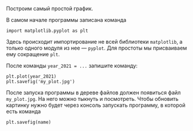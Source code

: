 Построим самый простой график.

В самом начале программы записана команда

`import matplotlib.pyplot as plt`

Здесь происходит импортирование не всей библиотеки `matplotlib`, а только одного модуля из нее — `pyplot`. Для простоты мы присваиваем ему сокращение `plt`.

После команды `year_2021 = ...` запишите команду:
```
plt.plot(year_2021)
plt.savefig('my_plot.jpg')
```

После запуска программы в дереве файлов должен появиться файл `my_plot.jpg`. На него можно тыкнуть и посмотреть. Чтобы обновить картинку нужно будет через консоль запускать программу, в которой есть команда 
```
plt.savefig(name)
```